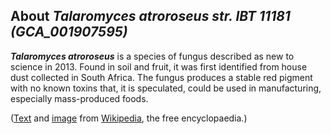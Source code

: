 About *Talaromyces atroroseus str. IBT 11181 (GCA\_001907595)* 
--------------------------------------------------------------



***Talaromyces atroroseus*** is a species of fungus described as new to
science in 2013. Found in soil and fruit, it was first identified from
house dust collected in South Africa. The fungus produces a stable red
pigment with no known toxins that, it is speculated, could be used in
manufacturing, especially mass-produced foods.

([Text](http://en.wikipedia.org/wiki/Talaromyces_atroroseus) and
[image](https://commons.wikimedia.org/wiki/File:Talaromyces_atroroseus.jpg)
from [Wikipedia](http://en.wikipedia.org/), the free encyclopaedia.)
